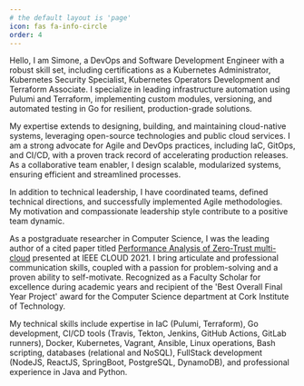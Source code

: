 ```yaml
---
# the default layout is 'page'
icon: fas fa-info-circle
order: 4
---
```


Hello, I am Simone, a DevOps and Software Development Engineer with a robust skill set, including certifications as a Kubernetes Administrator, Kubernetes Security Specialist, Kubernetes Operators Development and Terraform Associate. I specialize in leading infrastructure automation using Pulumi and Terraform, implementing custom modules, versioning, and automated testing in Go for resilient, production-grade solutions.

My expertise extends to designing, building, and maintaining cloud-native systems, leveraging open-source technologies and public cloud services. I am a strong advocate for Agile and DevOps practices, including IaC, GitOps, and CI/CD, with a proven track record of accelerating production releases. As a collaborative team enabler, I design scalable, modularized systems, ensuring efficient and streamlined processes.

In addition to technical leadership, I have coordinated teams, defined technical directions, and successfully implemented Agile methodologies. My motivation and compassionate leadership style contribute to a positive team dynamic.

As a postgraduate researcher in Computer Science, I was the leading author of a cited paper titled [Performance Analysis of Zero-Trust multi-cloud](https://ieeexplore.ieee.org/document/9582229) presented at IEEE CLOUD 2021. I bring articulate and professional communication skills, coupled with a passion for problem-solving and a proven ability to self-motivate. Recognized as a Faculty Scholar for excellence during academic years and recipient of the 'Best Overall Final Year Project' award for the Computer Science department at Cork Institute of Technology.

My technical skills include expertise in IaC (Pulumi, Terraform), Go development, CI/CD tools (Travis, Tekton, Jenkins, GitHub Actions, GitLab runners), Docker, Kubernetes, Vagrant, Ansible, Linux operations, Bash scripting, databases (relational and NoSQL), FullStack development (NodeJS, ReactJS, SpringBoot, PostgreSQL, DynamoDB), and professional experience in Java and Python.

<div data-iframe-width="150" data-iframe-height="270" data-share-badge-id="49adf6db-8593-4dd8-b51a-7d18d14dd8c7" data-share-badge-host="https://www.credly.com"></div><script type="text/javascript" async src="https://cdn.credly.com/assets/utilities/embed.js"></script>
<div data-iframe-width="150" data-iframe-height="270" data-share-badge-id="bab0a05a-5d88-4e2a-8bbb-dcd575a8ff15" data-share-badge-host="https://www.credly.com"></div><script type="text/javascript" async src="https://cdn.credly.com/assets/utilities/embed.js"></script>
<div data-iframe-width="150" data-iframe-height="270" data-share-badge-id="f62e1087-63a1-4ec5-99ae-3b40daf67b58" data-share-badge-host="https://www.credly.com"></div><script type="text/javascript" async src="https://cdn.credly.com/assets/utilities/embed.js"></script>
<div data-iframe-width="150" data-iframe-height="270" data-share-badge-id="a3c4fa03-e39c-4d43-971f-ed9e5a6cdf56" data-share-badge-host="https://www.credly.com"></div><script type="text/javascript" async src="https://cdn.credly.com/assets/utilities/embed.js"></script>
<div data-iframe-width="150" data-iframe-height="270" data-share-badge-id="5d9c49be-c34f-4662-b2b5-fe33e6954ab8" data-share-badge-host="https://www.credly.com"></div><script type="text/javascript" async src="https://cdn.credly.com/assets/utilities/embed.js"></script>
<div data-iframe-width="150" data-iframe-height="270" data-share-badge-id="36ccacfc-092c-484c-887b-a486a8f6c225" data-share-badge-host="https://www.credly.com"></div><script type="text/javascript" async src="https://cdn.credly.com/assets/utilities/embed.js"></script>
<div data-iframe-width="150" data-iframe-height="270" data-share-badge-id="890c4816-8476-4467-9ce8-b3dcd5fc5227" data-share-badge-host="https://www.credly.com"></div><script type="text/javascript" async src="https://cdn.credly.com/assets/utilities/embed.js"></script>
<div data-iframe-width="150" data-iframe-height="270" data-share-badge-id="802a6eb9-a96d-4c00-89d7-9d037d2dece7" data-share-badge-host="https://www.credly.com"></div><script type="text/javascript" async src="https://cdn.credly.com/assets/utilities/embed.js"></script>
<div data-iframe-width="150" data-iframe-height="270" data-share-badge-id="08e0e4fc-cae3-49c9-bfaa-11acb92afc2d" data-share-badge-host="https://www.credly.com"></div><script type="text/javascript" async src="https://cdn.credly.com/assets/utilities/embed.js"></script>
<div data-iframe-width="150" data-iframe-height="270" data-share-badge-id="86e6350d-683f-4466-a929-73d972f02f9c" data-share-badge-host="https://www.credly.com"></div><script type="text/javascript" async src="https://cdn.credly.com/assets/utilities/embed.js"></script>
<div data-iframe-width="150" data-iframe-height="270" data-share-badge-id="f7a7e7e0-8735-4293-8a79-5f9ab1014795" data-share-badge-host="https://www.credly.com"></div><script type="text/javascript" async src="https://cdn.credly.com/assets/utilities/embed.js"></script>
<div data-iframe-width="150" data-iframe-height="270" data-share-badge-id="550bba68-96ba-4ec2-8157-d620a0721794" data-share-badge-host="https://www.credly.com"></div><script type="text/javascript" async src="https://cdn.credly.com/assets/utilities/embed.js"></script>
<div data-iframe-width="150" data-iframe-height="270" data-share-badge-id="1ffbebbf-0109-4ad5-a71e-c67e03aaa29d" data-share-badge-host="https://www.credly.com"></div><script type="text/javascript" async src="https://cdn.credly.com/assets/utilities/embed.js"></script>